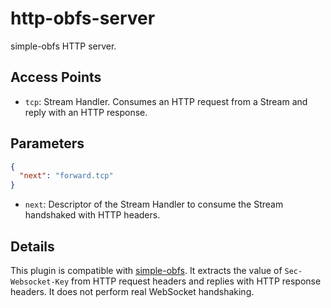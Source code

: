 # http-obfs-server

simple-obfs HTTP server.

## Access Points

- `tcp`: Stream Handler. Consumes an HTTP request from a Stream and reply with an HTTP response.

## Parameters

```json
{
  "next": "forward.tcp"
}
```

- `next`: Descriptor of the Stream Handler to consume the Stream handshaked with HTTP headers.

## Details

This plugin is compatible with [simple-obfs](https://github.com/shadowsocks/simple-obfs). It extracts the value of `Sec-Websocket-Key` from HTTP request headers and replies with HTTP response headers. It does not perform real WebSocket handshaking.
